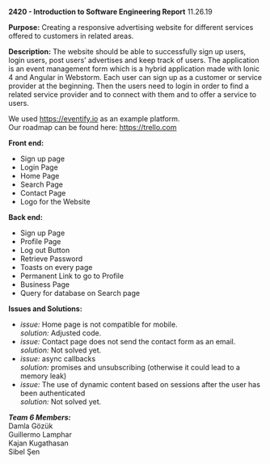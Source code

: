 **2420 - Introduction to Software Engineering Report**                                           11.26.19

**Purpose:** Creating a responsive advertising website for different services offered to customers in related areas.

**Description:** The website should be able to successfully sign up users, login users, post users’ advertises 
and keep track of users. The application is an event management form which is a hybrid application 
made with Ionic 4 and Angular in Webstorm. Each user can sign up as a customer or service provider at the beginning. 
Then the users need to login in order to find a related service provider and to connect with them 
and to offer a service to users.

We used https://eventify.io as an example platform. <br/>
Our roadmap can be found here: https://trello.com

**Front end:**
* Sign up page
*	Login Page
*	Home Page
*	Search Page
*	Contact Page
*	Logo for the Website

**Back end:**
*	Sign up Page
*	Profile Page
*	Log out Button
*	Retrieve Password
*	Toasts on every page
*	Permanent Link to go to Profile
*	Business Page
*	Query for database on Search page

**Issues and Solutions:**
*	_issue:_ Home page is not compatible for mobile. <br/>
  _solution:_ Adjusted code.
*	_issue:_ Contact page does not send the contact form as an email. <br/>
  _solution:_ Not solved yet.
*	_issue:_ async callbacks <br/>
  _solution:_ promises and unsubscribing (otherwise it could lead to a memory leak)
*	_issue:_ The use of dynamic content based on sessions after the user has been authenticated <br/>
  _solution:_ Not solved yet.

**_Team 6 Members:_** <br/>
Damla Gözük <br/>
Guillermo Lamphar <br/>
Kajan Kugathasan <br/>
Sibel Şen <br/>
